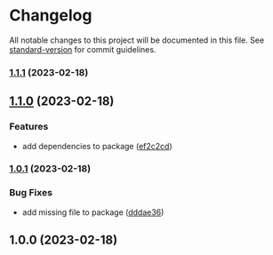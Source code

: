 # Changelog

All notable changes to this project will be documented in this file. See [standard-version](https://github.com/conventional-changelog/standard-version) for commit guidelines.

### [1.1.1](https://github.com/OperationMonkey/common-core-js/compare/vite-jest-config-core/v1.1.0...vite-jest-config-core/v1.1.1) (2023-02-18)

## [1.1.0](https://github.com/OperationMonkey/common-core-js/compare/vite-jest-config-core/v1.0.1...vite-jest-config-core/v1.1.0) (2023-02-18)


### Features

* add dependencies to package ([ef2c2cd](https://github.com/OperationMonkey/common-core-js/commit/ef2c2cde638af472a1968323453eeed24f6dd356))

### [1.0.1](https://github.com/OperationMonkey/common-core-js/compare/vite-jest-config-core/v1.0.0...vite-jest-config-core/v1.0.1) (2023-02-18)


### Bug Fixes

* add missing file to package ([dddae36](https://github.com/OperationMonkey/common-core-js/commit/dddae36d07aeecff41eb49a3201c8827f363f905))

## 1.0.0 (2023-02-18)
